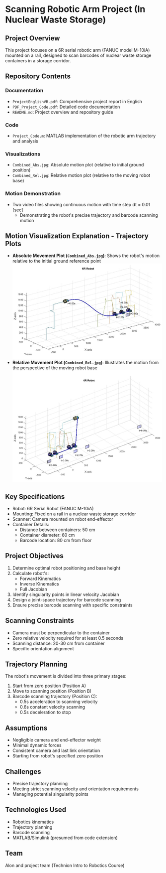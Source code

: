 # Scanning Robotic Arm Project (In Nuclear Waste Storage)

## Project Overview
This project focuses on a 6R serial robotic arm (FANUC model M-10iA) mounted on a rail, designed to scan barcodes of nuclear waste storage containers in a storage corridor.

## Repository Contents

### Documentation
- `ProjectEnglishVR.pdf`: Comprehensive project report in English
- `PDF_Project_Code.pdf`: Detailed code documentation
- `README.md`: Project overview and repository guide

### Code
- `Project_Code.m`: MATLAB implementation of the robotic arm trajectory and analysis

### Visualizations
- `Combined_Abs.jpg`: Absolute motion plot (relative to initial ground position)
- `Combined_Rel.jpg`: Relative motion plot (relative to the moving robot base)

### Motion Demonstration
- Two video files showing continuous motion with time step dt = 0.01 [sec]
  - Demonstrating the robot's precise trajectory and barcode scanning motion

## Motion Visualization Explanation - Trajectory Plots
- **Absolute Movement Plot (`Combined_Abs.jpg`)**: 
  Shows the robot's motion relative to the initial ground reference point
    ![Combined Absolute Movement](Combined_Abs.jpg)
- **Relative Movement Plot (`Combined_Rel.jpg`)**: 
  Illustrates the motion from the perspective of the moving robot base
   ![Combined Relative Movement](Combined_Rel.jpg)


## Key Specifications
- Robot: 6R Serial Robot (FANUC M-10iA)
- Mounting: Fixed on a rail in a nuclear waste storage corridor
- Scanner: Camera mounted on robot end-effector
- Container Details:
  - Distance between containers: 50 cm
  - Container diameter: 60 cm
  - Barcode location: 80 cm from floor

## Project Objectives
1. Determine optimal robot positioning and base height
2. Calculate robot's:
   - Forward Kinematics
   - Inverse Kinematics
   - Full Jacobian
3. Identify singularity points in linear velocity Jacobian
4. Design a joint-space trajectory for barcode scanning
5. Ensure precise barcode scanning with specific constraints

## Scanning Constraints
- Camera must be perpendicular to the container
- Zero relative velocity required for at least 0.5 seconds
- Scanning distance: 20-30 cm from container
- Specific orientation alignment

## Trajectory Planning
The robot's movement is divided into three primary stages:
1. Start from zero position (Position A)
2. Move to scanning position (Position B)
3. Barcode scanning trajectory (Position C):
   - 0.5s acceleration to scanning velocity
   - 0.6s constant velocity scanning
   - 0.5s deceleration to stop

## Assumptions
- Negligible camera and end-effector weight
- Minimal dynamic forces
- Consistent camera and last link orientation
- Starting from robot's specified zero position

## Challenges
- Precise trajectory planning
- Meeting strict scanning velocity and orientation requirements
- Managing potential singularity points

## Technologies Used
- Robotics kinematics
- Trajectory planning
- Barcode scanning
- MATLAB/Simulink (presumed from code extension)

## Team
Alon and project team (Technion Intro to Robotics Course)
